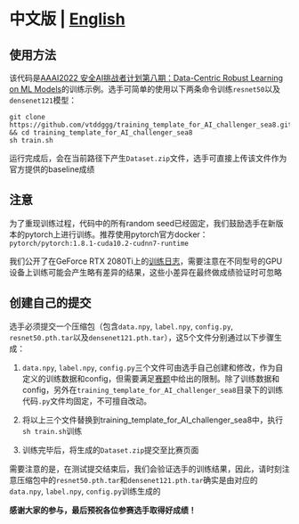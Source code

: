 

# 中文版 | [English](https://github.com/vtddggg/training_template_for_AI_challenger_sea8/blob/main/README_EN.md)

## 使用方法

该代码是[AAAI2022 安全AI挑战者计划第八期：Data-Centric Robust Learning on ML Models](https://tianchi.aliyun.com/competition/entrance/531939/introduction)的训练示例。选手可简单的使用以下两条命令训练`resnet50`以及`densenet121`模型：

```
git clone https://github.com/vtddggg/training_template_for_AI_challenger_sea8.git && cd training_template_for_AI_challenger_sea8
sh train.sh
```
运行完成后，会在当前路径下产生`Dataset.zip`文件，选手可直接上传该文件作为官方提供的baseline成绩

## 注意

为了重现训练过程，代码中的所有random seed已经固定，我们鼓励选手在新版本的pytorch上进行训练。推荐使用pytorch官方docker：`pytorch/pytorch:1.8.1-cuda10.2-cudnn7-runtime`

我们公开了在GeForce RTX 2080Ti上的[训练日志](https://github.com/vtddggg/training_template_for_AI_challenger_sea8/blob/main/log.txt)，需要注意在不同型号的GPU设备上训练可能会产生略有差异的结果，这些小差异在最终做成绩验证时可忽略

## 创建自己的提交
选手必须提交一个压缩包（包含`data.npy`, `label.npy`, `config.py`, `resnet50.pth.tar`以及`densenet121.pth.tar`），这5个文件分别通过以下步骤生成：

1. `data.npy`, `label.npy`, `config.py`三个文件可由选手自己创建和修改，作为自定义的训练数据和config，但需要满足[赛题](https://tianchi.aliyun.com/competition/entrance/531939/information)中给出的限制。除了训练数据和config，另外在`training_template_for_AI_challenger_sea8`目录下的训练代码`.py`文件均固定，不可擅自改动。

2. 将以上三个文件替换到training_template_for_AI_challenger_sea8中，执行`sh train.sh`训练

3. 训练完毕后，将生成的`Dataset.zip`提交至比赛页面

需要注意的是，在测试提交结束后，我们会验证选手的训练结果，因此，请时刻注意压缩包中的`resnet50.pth.tar`和`densenet121.pth.tar`确实是由对应的`data.npy`, `label.npy`, `config.py`训练生成的


**感谢大家的参与，最后预祝各位参赛选手取得好成绩！**
